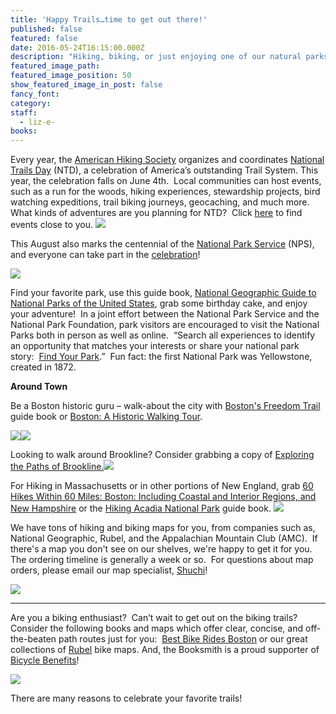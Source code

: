 ```yaml
---
title: 'Happy Trails…time to get out there!'
published: false
featured: false
date: 2016-05-24T16:15:00.000Z
description: "Hiking, biking, or just enjoying one of our natural parks. 'Tis the season to get out there!"
featured_image_path:
featured_image_position: 50
show_featured_image_in_post: false
fancy_font:
category:
staff:
  - liz-e-
books:
---
```



Every year, the [American Hiking Society](http://www.americanhiking.org/about-us/) organizes and coordinates&nbsp;[National Trails Day](http://nationaltrailsday.americanhiking.org/) (NTD), a celebration of America’s outstanding Trail System. This year, the celebration falls on June 4th.&nbsp; Local communities can host events, such as a run for the woods, hiking experiences, stewardship projects, bird watching expeditions, trail biking journeys, geocaching, and much more.&nbsp; What kinds of adventures are you planning for NTD? &nbsp;Click [here](http://nationaltrailsday.americanhiking.org/events/#page-1) to find events close to you. ![](/uploads/versions/travel-section---x----3264-2448x---.jpg)

This August also marks the centennial of the [National Park Service](https://www.nps.gov/index.htm) (NPS), and everyone can take part in the [celebration](https://www.nps.gov/subjects/centennial/index.htm)!

![](/uploads/versions/guide-to-national-parks-of-united-states---x----237-400x---.jpg)

Find your favorite park, use this guide book, [National Geographic Guide to National Parks of the United States](http://www.brooklinebooksmith-shop.com/book/9781426216510), grab some birthday cake, and enjoy your adventure! &nbsp;In a joint effort between the National Park Service and the National Park Foundation, park visitors are encouraged to visit the National Parks both in person as well as online.&nbsp; “Search all experiences to identify an opportunity that matches your interests or share your national park story:&nbsp; [Find Your Park](http://findyourpark.com/).”&nbsp; Fun fact: the first National Park was Yellowstone, created in 1872.&nbsp;

**Around Town**

Be a Boston historic guru – walk-about the city with [Boston's Freedom Trail](http://www.brooklinebooksmith-shop.com/book/9780762772988) guide book or&nbsp;[Boston: A Historic Walking Tour](http://www.brooklinebooksmith-shop.com/book/9780738599366).

[![](/uploads/versions/boston-s-freedom-trail---x----275-400x---.jpg)](http://www.brooklinebooksmith-shop.com/book/9780762772988)[![](/uploads/versions/boston-hist-guide---x----278-400x---.jpg)](http://www.brooklinebooksmith-shop.com/book/9780738599366)

Looking to walk around Brookline? Consider grabbing a copy of [Exploring the Paths of Brookline.![](/uploads/versions/exploring-paths-brookline---x----100-189x---.jpg)](http://www.brooklinebooksmith-shop.com/product/exploring-paths-brookline-pehlke-linda-olsen)

For Hiking in Massachusetts or in other portions of New England, grab [60 Hikes Within 60 Miles: Boston: Including Coastal and Interior Regions, and New Hampshire](http://www.brooklinebooksmith-shop.com/book/9780897326360) or the [Hiking Acadia National Park](http://www.brooklinebooksmith-shop.com/book/9781493016617) guide book. [![](/uploads/versions/60-hikes-boston---x----269-400x---.jpg)](http://www.brooklinebooksmith-shop.com/book/9780897326360)

We have tons of hiking and biking maps for you, from companies such as, National Geographic, Rubel, and the Appalachian Mountain Club (AMC).&nbsp; If there's a map you don't see on our shelves, we're happy to get it for you.&nbsp; The ordering timeline is generally a week or so.&nbsp; For questions about map orders, please email our map specialist,&nbsp;[Shuchi](javascript:void(location.href='mailto:'+String.fromCharCode(115,104,117,99,104,105,64,98,114,111,111,107,108,105,110,101,98,111,111,107,115,109,105,116,104,46,99,111,109)))!

[![](/uploads/versions/map-nh---x----184-400x---.jpg)](http://www.brooklinebooksmith-shop.com/book/9781566954655)

---

Are you a biking enthusiast?&nbsp; Can’t wait to get out on the biking trails?&nbsp; Consider the following books and maps which offer clear, concise, and off-the-beaten path routes just for you:&nbsp; [Best Bike Rides Boston](http://www.brooklinebooksmith-shop.com/book/9780762746941) or our great collections of [Rubel](http://www.bikemaps.com/regmaps.htm) bike maps. And, the Booksmith is a proud supporter of [Bicycle Benefits](http://www.bicyclebenefits.org/#/home)!&nbsp;

![](/uploads/versions/wmacov---x----151-300x---.gif)

There are many reasons to celebrate your favorite trails!&nbsp;